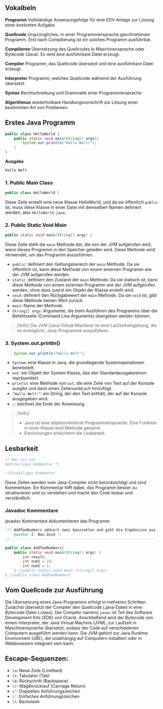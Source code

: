 ## Vokalbeln
**Programm**
Vollständige Anweisungsfolge für eine EDV-Anlage zur Lösung einer konkreten Aufgabe

**Quellcode**
Ursprüngliches, in einer Programmiersprache geschriebenes Programm. Erst nach Compilierung ist ein solches Programm ausführbar.

**Compilieren**
Übersetzung des Quellcodes in Maschinensprache oder Bytecode (Java). Es wird eine ausführbare Datei erzeugt.

**Compiler**
Programm, das Quellcode übersetzt und eine ausführbare Datei erzeugt.

**Interpreter**
Programm, welches Quellcode während der Ausführung übersetzt.

**Syntax**
Rechtschreibung und Grammatik einer Programmiersprache

**Algorithmus**
wiederholbare Handlungsvorschrift zur Lösung einer bestimmten Art von Problemen.

## Erstes Java Programm
```java
public class HelloWorld {
	public static void main(String[] args){
		System.out.println("Hallo Welt!");
	}
}
```

**Ausgabe**
```bash
Hallo Welt
```

### 1. Public Main Class
```java
public class HelloWorld {
```
Diese Zeile erstellt eine neue Klasse HelloWorld, und da sie öffentlich `public` ist, muss diese Klasse in einer Datei mit demselben Namen definiert werden, also `HelloWorld.java`. 
### 2. Public Static Void Main

```java
public static void main(String[] args) {
```

Diese Zeile stellt die `main` Methode dar, die von der JVM aufgerufen wird, wenn dieses Programm in den Speicher geladen wird. Diese Methode wird verwendet, um das Programm auszuführen.
- `public`: definiert den Geltungsbereich der `main` Methode. Da sie öffentlich ist, kann diese Methode von einem externen Programm wie der JVM aufgerufen werden.
- `static`: definiert den Zustand der `main` Methode. Da sie statisch ist, kann diese Methode von einem externen Programm wie der JVM aufgerufen werden, ohne dass zuerst ein Objekt der Klasse erstellt wird.
- `void`: definiert den Rückgabewert der `main` Methode. Da sie `void` ist, gibt diese Methode keinen Wert zurück.
- `main`: Name der Methode.
- `String[] args`: Argumente, die beim Ausführen des Programms über die Befehlszeile (Command Line Arguments) übergeben werden können.

>[!info]
> Die JVM (Java Virtual Machine) ist eine Laufzeitumgebung, die es ermöglicht, Java-Programme auszuführen.
### 3. System.out.println()
```java
	System.out.println("Hallo Welt");
```
- `System`: eine Klasse in Java, die grundlegende Systemoperationen bereitstellt.
- `out`: ein Objekt der System Klasse, das den Standardausgabestrom repräsentiert. 
- `println`: eine Methode von `out`, die eine Zeile von Text auf der Konsole ausgibt und dann einen Zeilenumbruch hinzufügt. 
- `"Hallo Welt!"`: ein String, der den Text enthält, der auf der Konsole ausgegeben wird.
- `;`: zeichnet die Ende der Anweisung.
>[!info]
>- Java ist eine objektorientierte Programmiersprache. Eine Funktion in einer Klasse wird Methode genannt.
>- Einrückungen erleichtern die Lesbarkeit.

## Lesbarkeit
```java
/* Das ist ein 
mehrzeiliges Kommentar */

//Einzeiliges Kommentar
```

Diese Zeilen werden vom Java-Compiler nicht berücksichtigt und sind Kommentare. Ein Kommentar hilft dabei, das Programm besser zu strukturieren und zu verstehen und macht den Code lesbar und verständlich.

### Javadoc Kommentare
javadoc Kommentare dokumentieren das Programm.
```java
/** AddTwoNumbers addiert zwei Ganzzahlen und gibt die Ergebnisse aus.
    @author Z. Bou-Zeid */
// ------------------------------------------------------------------

public class AddTwoNumbers{
    public static void main(String[] args) {
        int result;
        int num1 = 10;
        int num2 = 3;
    } //public static void main (String[] args)
} //public class AddTwoNumbers
```

## Vom Quellcode zur Ausführung

Die Übersetzung eines Java-Programms erfolgt in mehreren Schritten. Zunächst übersetzt der Compiler den Quellcode (.java-Datei) in eine Bytecode-Datei (.class). Der Compiler namens `javac` ist Teil des Software Development Kits (SDK) von Oracle. Anschließend wird der Bytecode von einem Interpreter, der Java Virtual Machine (JVM), zur Laufzeit in Maschinensprache übersetzt, sodass der Code auf verschiedenen Computern ausgeführt werden kann. Die JVM gehört zur Java Runtime Environment (JRE), die unabhängig auf Computern installiert oder in Webbrowsern integriert sein kann.

## Escape-Sequenzen:
- `\n`: Neue Zeile (Linefeed)
- `\t`: Tabulator (Tab)
- `\b`: Rückschritt (Backspace)
- `\r`: Wagenrücklauf (Carriage Return)
- `\"`: Doppeltes Anführungszeichen
- `\'`: Einfaches Anführungszeichen
- `\\`: Backslash